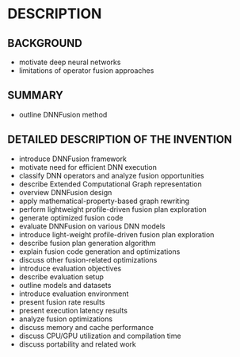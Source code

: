 # DESCRIPTION

## BACKGROUND

- motivate deep neural networks
- limitations of operator fusion approaches

## SUMMARY

- outline DNNFusion method

## DETAILED DESCRIPTION OF THE INVENTION

- introduce DNNFusion framework
- motivate need for efficient DNN execution
- classify DNN operators and analyze fusion opportunities
- describe Extended Computational Graph representation
- overview DNNFusion design
- apply mathematical-property-based graph rewriting
- perform lightweight profile-driven fusion plan exploration
- generate optimized fusion code
- evaluate DNNFusion on various DNN models
- introduce light-weight profile-driven fusion plan exploration
- describe fusion plan generation algorithm
- explain fusion code generation and optimizations
- discuss other fusion-related optimizations
- introduce evaluation objectives
- describe evaluation setup
- outline models and datasets
- introduce evaluation environment
- present fusion rate results
- present execution latency results
- analyze fusion optimizations
- discuss memory and cache performance
- discuss CPU/GPU utilization and compilation time
- discuss portability and related work

